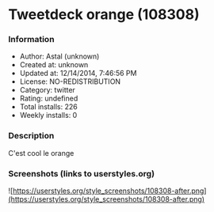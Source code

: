 # Tweetdeck orange (108308)

### Information
- Author: Astal (unknown)
- Created at: unknown
- Updated at: 12/14/2014, 7:46:56 PM
- License: NO-REDISTRIBUTION
- Category: twitter
- Rating: undefined
- Total installs: 226
- Weekly installs: 0


### Description
C'est cool le orange


### Screenshots (links to userstyles.org)
![https://userstyles.org/style_screenshots/108308-after.png](https://userstyles.org/style_screenshots/108308-after.png)


